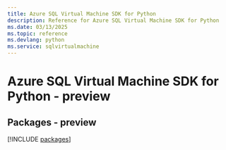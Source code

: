 ```yaml
---
title: Azure SQL Virtual Machine SDK for Python
description: Reference for Azure SQL Virtual Machine SDK for Python
ms.date: 03/13/2025
ms.topic: reference
ms.devlang: python
ms.service: sqlvirtualmachine
---
```

# Azure SQL Virtual Machine SDK for Python - preview
## Packages - preview
[!INCLUDE [packages](sql-virtual-machine-index.md)]
